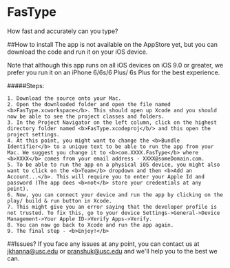 # FasType
How fast and accurately can you type?

##How to install
The app is not available on the AppStore yet, but you can download the code and run it on your iOS device.

Note that although this app runs on all iOS devices on iOS 9.0 or greater, we prefer you run it on an iPhone 6/6s/6 Plus/ 6s Plus for the best experience.

#####Steps:
```
1. Download the source onto your Mac.
2. Open the downloaded folder and open the file named <b>FasType.xcworkspace</b>. This should open up Xcode and you should now be able to see the project classes and folders.
3. In the Project Navigator on the left column, click on the highest directory folder named <b>FasType.xcodeproj</b/> and this open the project settings.
4. At this point, you might want to change the <b>Bundle Identifier</b> to a unique text to be able to run the app from your Mac. We suggest you change it to <b>com.XXXX.FasType</b> where <b>XXXX</b> comes from your email address - XXXX@someDomain.com.
5. To be able to run the app on a physical iOS device, you might also want to click on the <b>Team</b> dropdown and then <b>Add an Account...</b>. This will require you to enter your Apple Id and password (The app does <b>not</b> store your credentials at any point).
6. Now, you can connect your device and run the app by clicking on the play/ build & run button in Xcode.
7. This might give you an error saying that the developer profile is not trusted. To fix this, go to your device Settings->General->Device Management->Your Apple ID->Verify Apps->Verify.
8. You can now go back to Xcode and run the app again. 
9. The final step - <b>Enjoy!</b>
```
##Issues?
If you face any issues at any point, you can contact us at <jkhanna@usc.edu> or <pranshuk@usc.edu> and we'll help you to the best we can.

